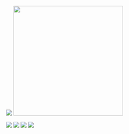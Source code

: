 ![](https://komarev.com/ghpvc/?username=ZPIIDR&color=539289&style=for-the-badge&label=⟢)
<img src="https://files.catbox.moe/x675eg.png" width="300"/>

![](https://files.catbox.moe/x675eg.png)
![](https://files.catbox.moe/qyzvz8.png)
![](https://files.catbox.moe/3f1t4y.png)
![](https://files.catbox.moe/kqavti.jpeg)
